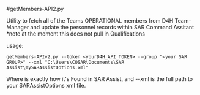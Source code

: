 #getMembers-API2.py

Utility to fetch all of the Teams OPERATIONAL members from D4H Team-Manager  and update the personnel records within SAR Command Assitant
*note at the moment this does not pull in Qualifications

usage:
```
getMembers-APIv2.py --token <yourD4H_API_TOKEN> --group "<your SAR GROUP>" --xml "C:\Users\COSAR\Documents\SAR Assist\mySARAssistOptions.xml"
```

Where <your SAR GROUP> is exactly how it's Found in SAR Assist, and --xml is the full path to your SARAssistOptions  xml file.  
